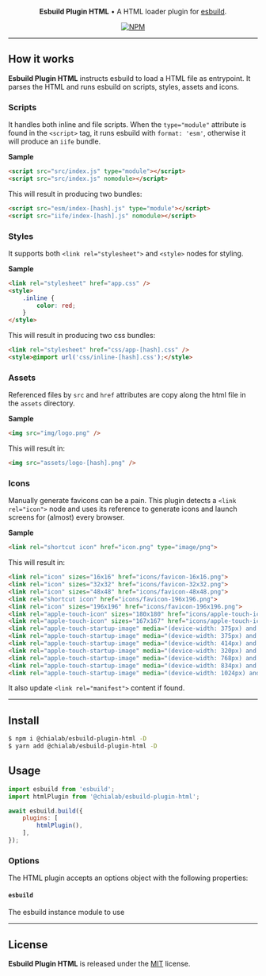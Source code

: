 <p align="center">
    <strong>Esbuild Plugin HTML</strong> • A HTML loader plugin for <a href="https://esbuild.github.io/">esbuild</a>.
</p>

<p align="center">
    <a href="https://www.npmjs.com/package/@chialab/esbuild-plugin-html"><img alt="NPM" src="https://img.shields.io/npm/v/@chialab/esbuild-plugin-html.svg?style=flat-square"></a>
</p>

---

## How it works

**Esbuild Plugin HTML** instructs esbuild to load a HTML file as entrypoint. It parses the HTML and runs esbuild on scripts, styles, assets and icons.

### Scripts

It handles both inline and file scripts. When the `type="module"` attribute is found in the `<script>` tag, it runs esbuild with `format: 'esm'`, otherwise it will produce an `iife` bundle.

**Sample**

```html
<script src="src/index.js" type="module"></script>
<script src="src/index.js" nomodule></script>
```

This will result in producing two bundles:

```html
<script src="esm/index-[hash].js" type="module"></script>
<script src="iife/index-[hash].js" nomodule></script>
```

### Styles

It supports both `<link rel="stylesheet">` and `<style>` nodes for styling.

**Sample**

```html
<link rel="stylesheet" href="app.css" />
<style>
    .inline {
        color: red;
    }
</style>
```

This will result in producing two css bundles:

```html
<link rel="stylesheet" href="css/app-[hash].css" />
<style>@import url('css/inline-[hash].css');</style>
```

### Assets

Referenced files by `src` and `href` attributes are copy along the html file in the `assets` directory.

**Sample**

```html
<img src="img/logo.png" />
```

This will result in:

```html
<img src="assets/logo-[hash].png" />
```

### Icons

Manually generate favicons can be a pain. This plugin detects a `<link rel="icon">` node and uses its reference to generate icons and launch screens for (almost) every browser.

**Sample**

```html
<link rel="shortcut icon" href="icon.png" type="image/png">
```

This will result in:

```html
<link rel="icon" sizes="16x16" href="icons/favicon-16x16.png">
<link rel="icon" sizes="32x32" href="icons/favicon-32x32.png">
<link rel="icon" sizes="48x48" href="icons/favicon-48x48.png">
<link rel="shortcut icon" href="icons/favicon-196x196.png">
<link rel="icon" sizes="196x196" href="icons/favicon-196x196.png">
<link rel="apple-touch-icon" sizes="180x180" href="icons/apple-touch-icon.png">
<link rel="apple-touch-icon" sizes="167x167" href="icons/apple-touch-icon-ipad.png">
<link rel="apple-touch-startup-image" media="(device-width: 375px) and (device-height: 812px) and (-webkit-device-pixel-ratio: 3)" href="icons/apple-launch-iphonex.png">
<link rel="apple-touch-startup-image" media="(device-width: 375px) and (device-height: 667px) and (-webkit-device-pixel-ratio: 2)" href="icons/apple-launch-iphone8.png">
<link rel="apple-touch-startup-image" media="(device-width: 414px) and (device-height: 736px) and (-webkit-device-pixel-ratio: 3)" href="icons/apple-launch-iphone8-plus.png">
<link rel="apple-touch-startup-image" media="(device-width: 320px) and (device-height: 568px) and (-webkit-device-pixel-ratio: 2)" href="icons/apple-launch-iphone5.png">
<link rel="apple-touch-startup-image" media="(device-width: 768px) and (device-height: 1024px) and (-webkit-device-pixel-ratio: 2)" href="icons/apple-launch-ipadair.png">
<link rel="apple-touch-startup-image" media="(device-width: 834px) and (device-height: 1112px) and (-webkit-device-pixel-ratio: 2)" href="icons/apple-launch-ipadpro10.png">
<link rel="apple-touch-startup-image" media="(device-width: 1024px) and (device-height: 1366px) and (-webkit-device-pixel-ratio: 2)" href="icons/apple-launch-ipadpro12.png">
```

It also update `<link rel="manifest">` content if found.

---

## Install

```sh
$ npm i @chialab/esbuild-plugin-html -D
$ yarn add @chialab/esbuild-plugin-html -D
```

## Usage

```js
import esbuild from 'esbuild';
import htmlPlugin from '@chialab/esbuild-plugin-html';

await esbuild.build({
    plugins: [
        htmlPlugin(),
    ],
});
```

### Options

The HTML plugin accepts an options object with the following properties:

#### `esbuild`

The esbuild instance module to use

---

## License

**Esbuild Plugin HTML** is released under the [MIT](https://github.com/chialab/rna/blob/master/packages/esbuild-plugin-html/LICENSE) license.
